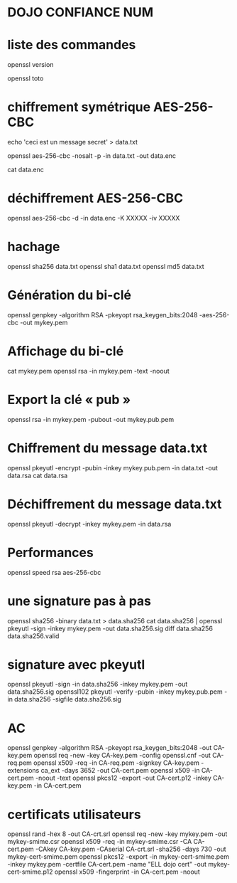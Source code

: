 # DOJO CONFIANCE NUM
# liste des commandes

openssl version

openssl toto

# chiffrement symétrique AES-256-CBC
echo 'ceci est un message secret' > data.txt

openssl aes-256-cbc -nosalt -p -in data.txt -out data.enc

cat data.enc

# déchiffrement AES-256-CBC
openssl aes-256-cbc -d -in data.enc -K XXXXX -iv XXXXX

# hachage
openssl sha256 data.txt 
openssl sha1 data.txt 
openssl md5 data.txt 

# Génération du bi-clé
openssl genpkey -algorithm RSA -pkeyopt rsa_keygen_bits:2048 -aes-256-cbc -out mykey.pem


# Affichage du bi-clé
cat mykey.pem
openssl rsa -in mykey.pem -text -noout

# Export la clé « pub »
openssl rsa -in mykey.pem -pubout -out mykey.pub.pem

# Chiffrement du message data.txt
openssl pkeyutl -encrypt -pubin -inkey mykey.pub.pem -in data.txt -out data.rsa
cat data.rsa

# Déchiffrement du message data.txt
openssl pkeyutl -decrypt -inkey mykey.pem -in data.rsa

# Performances
openssl speed rsa aes-256-cbc

# une signature pas à pas
openssl sha256 -binary data.txt > data.sha256
cat data.sha256 | openssl pkeyutl -sign -inkey mykey.pem -out data.sha256.sig
diff data.sha256 data.sha256.valid

# signature avec pkeyutl
openssl pkeyutl -sign -in data.sha256 -inkey mykey.pem -out data.sha256.sig
openssl102 pkeyutl -verify -pubin -inkey mykey.pub.pem -in data.sha256 -sigfile data.sha256.sig

# AC
openssl genpkey -algorithm RSA -pkeyopt rsa_keygen_bits:2048 -out CA-key.pem
openssl req -new -key CA-key.pem -config openssl.cnf -out CA-req.pem
openssl x509 -req -in CA-req.pem -signkey CA-key.pem -extensions ca_ext -days 3652 -out CA-cert.pem
openssl x509 -in CA-cert.pem -noout -text
openssl pkcs12 -export -out CA-cert.p12 -inkey CA-key.pem -in CA-cert.pem

# certificats utilisateurs
openssl rand -hex 8 -out CA-crt.srl
openssl req -new -key mykey.pem -out mykey-smime.csr
openssl x509 -req -in mykey-smime.csr -CA CA-cert.pem -CAkey CA-key.pem -CAserial CA-crt.srl -sha256 -days 730 -out mykey-cert-smime.pem
openssl pkcs12 -export -in mykey-cert-smime.pem -inkey mykey.pem -certfile CA-cert.pem -name "ELL dojo cert" -out mykey-cert-smime.p12
openssl x509 -fingerprint -in CA-cert.pem -noout

